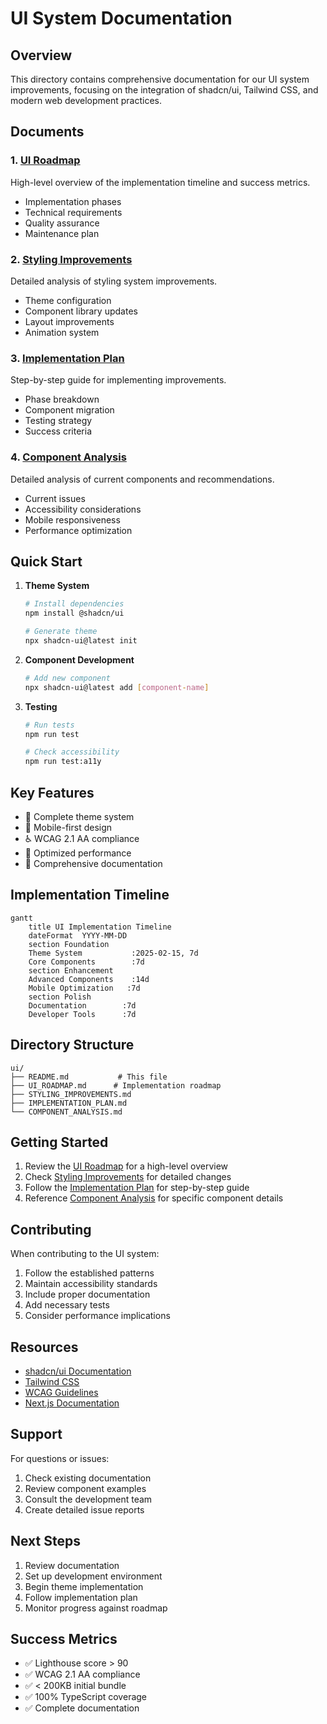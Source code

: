 # UI System Documentation

## Overview

This directory contains comprehensive documentation for our UI system improvements, focusing on the integration of shadcn/ui, Tailwind CSS, and modern web development practices.

## Documents

### 1. [UI Roadmap](UI_ROADMAP.md)
High-level overview of the implementation timeline and success metrics.
- Implementation phases
- Technical requirements
- Quality assurance
- Maintenance plan

### 2. [Styling Improvements](STYLING_IMPROVEMENTS.md)
Detailed analysis of styling system improvements.
- Theme configuration
- Component library updates
- Layout improvements
- Animation system

### 3. [Implementation Plan](IMPLEMENTATION_PLAN.md)
Step-by-step guide for implementing improvements.
- Phase breakdown
- Component migration
- Testing strategy
- Success criteria

### 4. [Component Analysis](COMPONENT_ANALYSIS.md)
Detailed analysis of current components and recommendations.
- Current issues
- Accessibility considerations
- Mobile responsiveness
- Performance optimization

## Quick Start

1. **Theme System**
   ```bash
   # Install dependencies
   npm install @shadcn/ui
   
   # Generate theme
   npx shadcn-ui@latest init
   ```

2. **Component Development**
   ```bash
   # Add new component
   npx shadcn-ui@latest add [component-name]
   ```

3. **Testing**
   ```bash
   # Run tests
   npm run test
   
   # Check accessibility
   npm run test:a11y
   ```

## Key Features

- 🎨 Complete theme system
- 📱 Mobile-first design
- ♿️ WCAG 2.1 AA compliance
- 🚀 Optimized performance
- 📖 Comprehensive documentation

## Implementation Timeline

```mermaid
gantt
    title UI Implementation Timeline
    dateFormat  YYYY-MM-DD
    section Foundation
    Theme System           :2025-02-15, 7d
    Core Components        :7d
    section Enhancement
    Advanced Components    :14d
    Mobile Optimization   :7d
    section Polish
    Documentation        :7d
    Developer Tools      :7d
```

## Directory Structure

```
ui/
├── README.md           # This file
├── UI_ROADMAP.md      # Implementation roadmap
├── STYLING_IMPROVEMENTS.md
├── IMPLEMENTATION_PLAN.md
└── COMPONENT_ANALYSIS.md
```

## Getting Started

1. Review the [UI Roadmap](UI_ROADMAP.md) for a high-level overview
2. Check [Styling Improvements](STYLING_IMPROVEMENTS.md) for detailed changes
3. Follow the [Implementation Plan](IMPLEMENTATION_PLAN.md) for step-by-step guide
4. Reference [Component Analysis](COMPONENT_ANALYSIS.md) for specific component details

## Contributing

When contributing to the UI system:

1. Follow the established patterns
2. Maintain accessibility standards
3. Include proper documentation
4. Add necessary tests
5. Consider performance implications

## Resources

- [shadcn/ui Documentation](https://ui.shadcn.com)
- [Tailwind CSS](https://tailwindcss.com)
- [WCAG Guidelines](https://www.w3.org/WAI/WCAG21/quickref/)
- [Next.js Documentation](https://nextjs.org/docs)

## Support

For questions or issues:
1. Check existing documentation
2. Review component examples
3. Consult the development team
4. Create detailed issue reports

## Next Steps

1. Review documentation
2. Set up development environment
3. Begin theme implementation
4. Follow implementation plan
5. Monitor progress against roadmap

## Success Metrics

- ✅ Lighthouse score > 90
- ✅ WCAG 2.1 AA compliance
- ✅ < 200KB initial bundle
- ✅ 100% TypeScript coverage
- ✅ Complete documentation